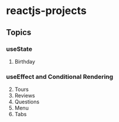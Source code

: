 # reactjs-projects

## **Topics**
### **useState**
1. Birthday
### **useEffect and Conditional Rendering**
2. Tours
3. Reviews
4. Questions
5. Menu
6. Tabs

